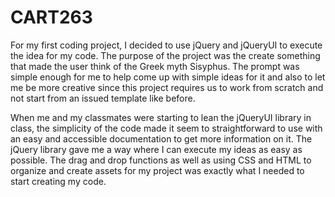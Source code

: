 # CART263

For my first coding project, I decided to use jQuery and jQueryUI to execute the idea for my code.  The purpose of the project was the create something that made the user think of the Greek myth Sisyphus.  The prompt was simple enough for me to help come up with simple ideas for it and also to let me be more creative since this project requires us to work from scratch and not start from an issued template like before.  

When me and my classmates were starting to lean the jQueryUI library in class, the simplicity of the code made it seem to straightforward to use with an easy and accessible documentation to get more information on it.  The jQuery library gave me a way where I can execute my ideas as easy as possible.  The drag and drop functions as well as using CSS and HTML to organize and create assets for my project was exactly what I needed to start creating my code.
